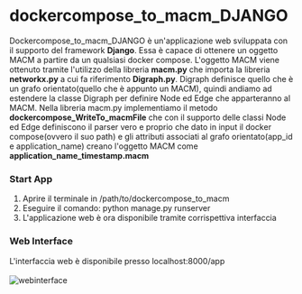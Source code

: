 # dockercompose_to_macm_DJANGO <br>
Dockercompose_to_macm_DJANGO è un'applicazione web sviluppata con il supporto del framework <b>Django</b>. Essa è capace di ottenere un oggetto MACM a partire da un qualsiasi docker compose. L'oggetto MACM viene ottenuto tramite l'utilizzo della libreria <b>macm.py</b> che importa la libreria <b>networkx.py</b> a cui fa riferimento <b>Digraph.py</b>. Digraph definisce quello che è un grafo orientato(quello che è appunto un MACM), quindi andiamo ad estendere la classe Digraph per definire Node ed Edge che apparteranno al MACM. Nella libreria macm.py implementiamo il metodo <b>dockercompose_WriteTo_macmFile</b> che con il supporto delle classi Node ed Edge definiscono il parser vero e proprio che dato in input il docker compose(ovvero il suo path) e gli attributi associati al grafo orientato(app_id e application_name) creano l'oggetto MACM come <b>application_name_timestamp.macm</b>

### Start App
1. Aprire il terminale in /path/to/dockercompose_to_macm
2. Eseguire il comando: python manage.py runserver
3. L'applicazione web è ora disponibile tramite corrispettiva interfaccia

### Web Interface
L'interfaccia web è disponibile presso localhost:8000/app <br>
<br>
![webinterface](https://user-images.githubusercontent.com/90553744/143860659-59b0d1b7-130a-42ba-9cab-3ca45583e22b.png)

